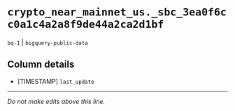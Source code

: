 # `crypto_near_mainnet_us._sbc_3ea0f6cc0a1c4a2a8f9de44a2ca2d1bf`
`bq-1` | `bigquery-public-data`

## Column details
* [TIMESTAMP] `last_update`

-------------------------------------------------------------------------------
*Do not make edits above this line.*

